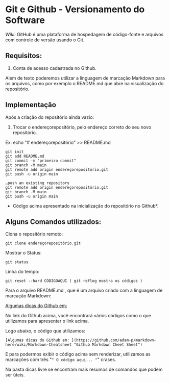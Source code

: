 
# Git e Github - Versionamento do Software

*Wiki:* GitHub é uma plataforma de hospedagem de código-fonte e arquivos com controle de versão usando o Git.

## Requisitos:

1. Conta de acesso cadastrada no Github.

Além de texto poderemos utilizar a linguagem de marcação Markdown para os arquivos, como por exemplo o README.md que abre na visualização do repositório.

## Implementação

Após a criação do repositório ainda vazio:

1. Trocar o endereçorepositório, pelo endereço correto do seu novo repositório.

Ex:
echo "# endereçorepositório" >> README.md

```
git init
git add README.md
git commit -m "primeiro commit"
git branch -M main
git remote add origin endereçorepositório.git
git push -u origin main

…push an existing repository
git remote add origin endereçorepositório.git
git branch -M main
git push -u origin main
```

* Código acima apresentado na inicialização do repositório no Github*.

## Alguns Comandos utilizados:

Clona o repositório remoto:
```
git clone endereçorepositório.git
```
Mostrar o Status:
```
git status
```
Linha do tempo:
```
git reset --hard CÓDIGOAQUI ( git reflog mostra os códigos )
```

Para o arquivo README.md , que é um arquivo criado com a linguagem de marcação Markdown:

[Algumas dicas do Github em: ](https://github.com/adam-p/markdown-here/wiki/Markdown-Cheatsheet "Github Markdown Cehat Sheet")

No link do Github acima, você encontrará vários códigos como o que utilizamos para apresentar o link acima.

Logo abaixo, o código que utilizamos:

```
[Algumas dicas do Github em: ](https://github.com/adam-p/markdown-here/wiki/Markdown-Cheatsheet "Github Markdown Cheet Sheet")
```
E para podermos exibir o código acima sem renderizar, utilizamos as marcações com três "```"
O código aqui... "```" crases. 

Na pasta dicas livre se encontram mais resumos de comandos que podem ser úteis.